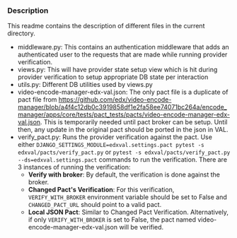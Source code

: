 ### Description
This readme contains the description of different files in the current directory.

* middleware.py: This contains an authentication middleware that adds an authenticated user to the requests that are made while running provider verification.
* views.py: This will have provider state setup view which is hit during provider verification to setup appropriate DB state per interaction
* utils.py: Different DB utilities used by views.py
* video-encode-manager-edx-val.json: The only pact file is a duplicate of pact file from https://github.com/edx/video-encode-manager/blob/a4f4c12db0c3919858df1e2fa58ee74071bc264a/encode_manager/apps/core/tests/pact_tests/pacts/video-encode-manager-edx-val.json. This is temporarily needed until pact broker can be setup. Until then, any update in the original pact should be ported in the json in VAL.
* verify_pact.py: Runs the provider verification against the pact. Use either `DJANGO_SETTINGS_MODULE=edxval.settings.pact pytest -s edxval/pacts/verify_pact.py` or `pytest -s edxval/pacts/verify_pact.py --ds=edxval.settings.pact` commands to run the verification.
 There are 3 instances of running the verification:
  * **Verify with broker**: By default, the verification is done against the broker.
  * **Changed Pact's Verification**: For this verification, `VERIFY_WITH_BROKER` environment variable should be set to False and `CHANGED_PACT_URL` should point to a valid pact.
  * **Local JSON Pact**: Similar to Changed Pact Verification. Alternatively, if only `VERIFY_WITH_BROKER` is set to False, the pact named video-encode-manager-edx-val.json will be verified.
  